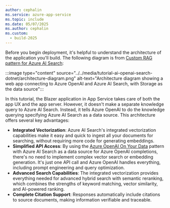 ```yaml
---
author: cephalin
ms.service: azure-app-service
ms.topic: include
ms.date: 05/07/2025
ms.author: cephalin
ms.custom:
  - build-2025
---
```


Before you begin deployment, it's helpful to understand the architecture of the application you'll build. The following diagram is from [Custom RAG pattern for Azure AI Search](/azure/search/retrieval-augmented-generation-overview?tabs=docs#custom-rag-pattern-for-azure-ai-search):

:::image type="content" source="../../media/tutorial-ai-openai-search-dotnet/architecture-diagram.png" alt-text="Architecture diagram showing a web app connecting to Azure OpenAI and Azure AI Search, with Storage as the data source":::

In this tutorial, the Blazer application in App Service takes care of both the app UX and the app server. However, it doesn't make a separate knowledge query to Azure AI Search. Instead, it tells Azure OpenAI to do the knowledge querying specifying Azure AI Search as a data source. This architecture offers several key advantages:

- **Integrated Vectorization**: Azure AI Search's integrated vectorization capabilities make it easy and quick to ingest all your documents for searching, without requiring more code for generating embeddings.
- **Simplified API Access**: By using the [Azure OpenAI On Your Data](/azure/ai-services/openai/concepts/use-your-data) pattern with Azure AI Search as a data source for Azure OpenAI completions, there's no need to implement complex vector search or embedding generation. It's just one API call and Azure OpenAI handles everything, including prompt engineering and query optimization.
- **Advanced Search Capabilities**: The integrated vectorization provides everything needed for advanced hybrid search with semantic reranking, which combines the strengths of keyword matching, vector similarity, and AI-powered ranking.
- **Complete Citation Support**: Responses automatically include citations to source documents, making information verifiable and traceable.

